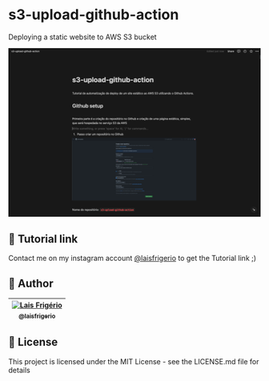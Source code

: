 # s3-upload-github-action

Deploying a static website to AWS S3 bucket

<p align="center">
  <a><img src="./screenshots/capa-notion.png" alt="Página do notion que contém o tutorial de como automatizar processos usando Github Actions" title="Página do notion que contém o tutorial de como automatizar processos usando Github Actions"></a>

## 📝 Tutorial link

Contact me on my instagram account [@laisfrigerio](https://www.instagram.com/laisfrigerio/) to get the Tutorial link ;)

</p>

## 👩 Author

| [<img src="https://avatars.githubusercontent.com/u/20709086?v=4" width="100px;" alt="Lais Frigério"/><br /><sub><b>@laisfrigerio</b></sub>](https://github.com/laisfrigerio)<br /> |
| :--------------------------------------------------------------------------------------------------------------------------------------------------------------------------------: |

## 📄 License

This project is licensed under the MIT License - see the LICENSE.md file for details
